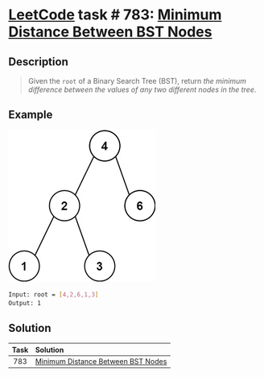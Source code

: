 # [LeetCode][leetcode] task # 783: [Minimum Distance Between BST Nodes][task]

Description
-----------

> Given the `root` of a Binary Search Tree (BST),
> return _the minimum difference between the values of any two different nodes in the tree_.

 Example
-------

![tree.png](image/tree.png)

```sh
Input: root = [4,2,6,1,3]
Output: 1
```

Solution
--------

| Task | Solution                                       |
|:----:|:-----------------------------------------------|
| 783  | [Minimum Distance Between BST Nodes][solution] |


[leetcode]: <http://leetcode.com/>
[task]: <https://leetcode.com/problems/minimum-distance-between-bst-nodes/>
[solution]: <https://github.com/wellaxis/praxis-leetcode/blob/main/src/main/java/com/witalis/praxis/leetcode/task/h8/p783/option/Practice.java>
